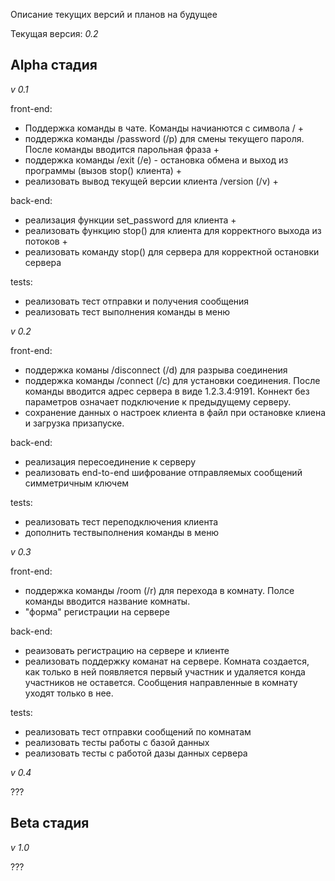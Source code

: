 Описание текущих версий и планов на будущее

Текущая версия: *0.2*

**Alpha стадия**
-

*v 0.1*

front-end:
- Поддержка команды в чате. Команды начианются с символа / +
- поддержка команды /password (/p) для смены текущего пароля. После команды вводится парольная фраза +
- поддержка команды /exit (/e) - остановка обмена и выход из программы (вызов stop() клиента) +
- реализовать вывод текущей версии клиента /version (/v) +

back-end:
- реализация функции set_password для клиента +
- реализовать функцию stop() для клиента для корректного выхода из потоков +
- реализовать команду stop() для сервера для корректной остановки сервера 

tests:
- реализовать тест отправки и получения сообщения
- реализовать тест выполнения команды в меню

*v 0.2*

front-end:
- поддержка команы /disconnect (/d) для разрыва соединения
- поддержка команды /connect (/c) для установки соединения. После команды вводится адрес сервера в виде 1.2.3.4:9191. Коннект без параметров означает подключение к предыдущему серверу.
- сохранение данных о настроек клиента в файл при остановке клиена и загрузка призапуске.

back-end:
- реализация пересоединение к серверу
- реализовать end-to-end шифрование отправляемых сообщений симметричным ключем

tests:
- реализовать тест переподключения клиента
- дополнить тествыполнения команды в меню

*v 0.3*

front-end:
- поддержка команды /room (/r) для перехода в комнату. Полсе команды вводится название комнаты.
- "форма" регистрации на сервере

back-end:
- реаизовать регистрацию на сервере и клиенте
- реализовать поддержку команат на сервере. Комната создается, как только в ней появляется первый участник и удаляется конда участников не оставется. Сообщения направленные в комнату уходят только в нее.

tests:
- реализовать тест отправки сообщений по комнатам
- реализовать тесты работы с базой данных
- реализовать тесты с работой дазы данных сервера

*v 0.4*

???

**Beta стадия**
-

*v 1.0*

???